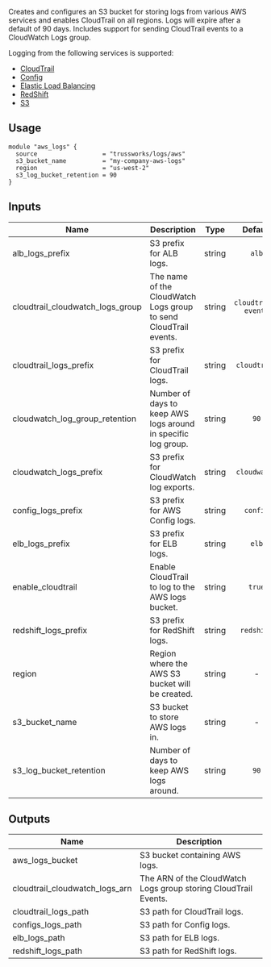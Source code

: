 <!-- BEGINNING OF PRE-COMMIT-TERRAFORM DOCS HOOK -->
Creates and configures an S3 bucket for storing logs from various AWS
services and enables CloudTrail on all regions. Logs will expire after a
default of 90 days. Includes support for sending CloudTrail events to a
CloudWatch Logs group.

Logging from the following services is supported:

* [CloudTrail](https://aws.amazon.com/cloudtrail/)
* [Config](https://aws.amazon.com/config/)
* [Elastic Load Balancing](https://aws.amazon.com/elasticloadbalancing/)
* [RedShift](https://aws.amazon.com/redshift/)
* [S3](https://aws.amazon.com/s3/)

## Usage

    module "aws_logs" {
      source                  = "trussworks/logs/aws"
      s3_bucket_name          = "my-company-aws-logs"
      region                  = "us-west-2"
      s3_log_bucket_retention = 90
    }

## Inputs

| Name | Description | Type | Default | Required |
|------|-------------|:----:|:-----:|:-----:|
| alb\_logs\_prefix | S3 prefix for ALB logs. | string | `alb` | no |
| cloudtrail\_cloudwatch\_logs\_group | The name of the CloudWatch Logs group to send CloudTrail events. | string | `cloudtrail-events` | no |
| cloudtrail\_logs\_prefix | S3 prefix for CloudTrail logs. | string | `cloudtrail` | no |
| cloudwatch\_log\_group\_retention | Number of days to keep AWS logs around in specific log group. | string | `90` | no |
| cloudwatch\_logs\_prefix | S3 prefix for CloudWatch log exports. | string | `cloudwatch` | no |
| config\_logs\_prefix | S3 prefix for AWS Config logs. | string | `config` | no |
| elb\_logs\_prefix | S3 prefix for ELB logs. | string | `elb` | no |
| enable\_cloudtrail | Enable CloudTrail to log to the AWS logs bucket. | string | `true` | no |
| redshift\_logs\_prefix | S3 prefix for RedShift logs. | string | `redshift` | no |
| region | Region where the AWS S3 bucket will be created. | string | - | yes |
| s3\_bucket\_name | S3 bucket to store AWS logs in. | string | - | yes |
| s3\_log\_bucket\_retention | Number of days to keep AWS logs around. | string | `90` | no |

## Outputs

| Name | Description |
|------|-------------|
| aws\_logs\_bucket | S3 bucket containing AWS logs. |
| cloudtrail\_cloudwatch\_logs\_arn | The ARN of the CloudWatch Logs group storing CloudTrail Events. |
| cloudtrail\_logs\_path | S3 path for CloudTrail logs. |
| configs\_logs\_path | S3 path for Config logs. |
| elb\_logs\_path | S3 path for ELB logs. |
| redshift\_logs\_path | S3 path for RedShift logs. |

<!-- END OF PRE-COMMIT-TERRAFORM DOCS HOOK -->
